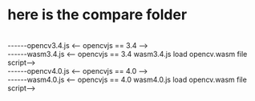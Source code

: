 # here is the compare folder 
<br>
------opencv3.4.js            <-- opencvjs == 3.4 -->
<br>
------wasm3.4.js			  <-- opencvjs == 3.4 wasm3.4.js load opencv.wasm file script-->
<br>
------opencv4.0.js			<-- opencvjs == 4.0 -->
<br>
------wasm4.0.js			  <-- opencvjs == 4.0 wasm4.0.js load opencv.wasm file script-->

